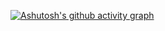 [![Ashutosh's github activity graph](https://github-readme-activity-graph.vercel.app/graph?username=Monsler&bg_color=ffcfe9&color=9e4c98&line=9e4c98&point=403d3d&area=true&hide_border=true)](https://github.com/ashutosh00710/github-readme-activity-graph)
